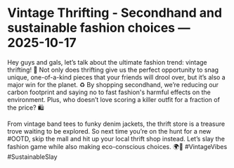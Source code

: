 # Vintage Thrifting - Secondhand and sustainable fashion choices — 2025-10-17

Hey guys and gals, let’s talk about the ultimate fashion trend: vintage thrifting! 🌟 Not only does thrifting give us the perfect opportunity to snag unique, one-of-a-kind pieces that your friends will drool over, but it’s also a major win for the planet. ♻️ By shopping secondhand, we’re reducing our carbon footprint and saying no to fast fashion's harmful effects on the environment. Plus, who doesn’t love scoring a killer outfit for a fraction of the price? 🛍️

From vintage band tees to funky denim jackets, the thrift store is a treasure trove waiting to be explored. So next time you’re on the hunt for a new #OOTD, skip the mall and hit up your local thrift shop instead. Let’s slay the fashion game while also making eco-conscious choices. 🌍💃 #VintageVibes #SustainableSlay